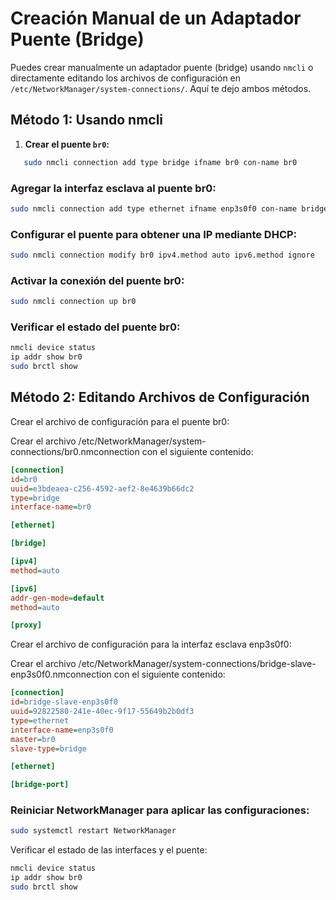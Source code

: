 # Creación Manual de un Adaptador Puente (Bridge)

Puedes crear manualmente un adaptador puente (bridge) usando `nmcli` o directamente editando los archivos de configuración en `/etc/NetworkManager/system-connections/`. Aquí te dejo ambos métodos.

## Método 1: Usando nmcli

1. **Crear el puente `br0`:**

```bash
   sudo nmcli connection add type bridge ifname br0 con-name br0
```

### Agregar la interfaz esclava al puente br0:

```bash
sudo nmcli connection add type ethernet ifname enp3s0f0 con-name bridge-slave-enp3s0f0 master br0
```

### Configurar el puente para obtener una IP mediante DHCP:

```bash
sudo nmcli connection modify br0 ipv4.method auto ipv6.method ignore
```

### Activar la conexión del puente br0:

```bash
sudo nmcli connection up br0
```

### Verificar el estado del puente br0:

```bash
nmcli device status
ip addr show br0
sudo brctl show
```

## Método 2: Editando Archivos de Configuración

Crear el archivo de configuración para el puente br0:

Crear el archivo /etc/NetworkManager/system-connections/br0.nmconnection con el siguiente contenido:

```ini
[connection]
id=br0
uuid=e3bdeaea-c256-4592-aef2-8e4639b66dc2
type=bridge
interface-name=br0

[ethernet]

[bridge]

[ipv4]
method=auto

[ipv6]
addr-gen-mode=default
method=auto

[proxy]
```

Crear el archivo de configuración para la interfaz esclava enp3s0f0:

Crear el archivo /etc/NetworkManager/system-connections/bridge-slave-enp3s0f0.nmconnection con el siguiente contenido:

```ini
[connection]
id=bridge-slave-enp3s0f0
uuid=92822580-241e-40ec-9f17-55649b2b0df3
type=ethernet
interface-name=enp3s0f0
master=br0
slave-type=bridge

[ethernet]

[bridge-port]
```

### Reiniciar NetworkManager para aplicar las configuraciones:

```bash
sudo systemctl restart NetworkManager
```

Verificar el estado de las interfaces y el puente:

```bash
nmcli device status
ip addr show br0
sudo brctl show
```

